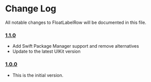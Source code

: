 # Change Log
All notable changes to FloatLabelRow will be documented in this file.

### [1.1.0](https://github.com/coffeestudio-ios/FloatLabelRow/releases/tag/1.1.0)
* Add Swift Package Manager support and remove alternatives
* Update to the latest UIKit version

### [1.0.0](https://github.com/coffeestudio-ios/FloatLabelRow/releases/tag/1.0.0)
<!-- Released on 2016-01-20. -->

* This is the initial version.

[xmartlabs]: https://xmartlabs.com

